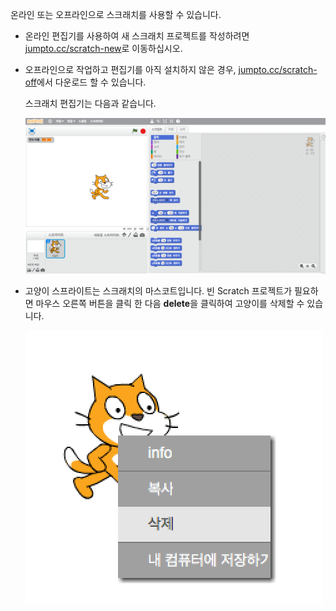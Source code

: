온라인 또는 오프라인으로 스크래치를 사용할 수 있습니다.

+ 온라인 편집기를 사용하여 새 스크래치 프로젝트를 작성하려면 <a href="http://jumpto.cc/scratch-new" target="_blank">jumpto.cc/scratch-new</a>로 이동하십시오.

+ 오프라인으로 작업하고 편집기를 아직 설치하지 않은 경우, <a href="http://jumpto.cc/scratch-off" target="_blank">jumpto.cc/scratch-off</a>에서 다운로드 할 수 있습니다.
    
    스크래치 편집기는 다음과 같습니다.
    
    ![스크린샷](images/scratch-editor.png)

+ 고양이 스프라이트는 스크래치의 마스코트입니다. 빈 Scratch 프로젝트가 필요하면 마우스 오른쪽 버튼을 클릭 한 다음 **delete**을 클릭하여 고양이를 삭제할 수 있습니다.
    
    ![스크린샷](images/delete.png)